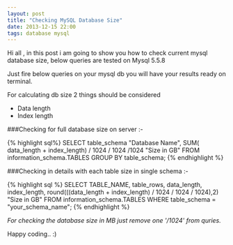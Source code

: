 ```yaml
---
layout: post
title: "Checking MySQL Database Size"
date: 2013-12-15 22:00
tags: database mysql
---
```


Hi all , in this post i am going to show you how to check current mysql database size, below queries are tested on Mysql 5.5.8

Just fire below queries on your mysql db you will have your results ready on terminal.

For calculating db size 2 things should be considered

+ Data length
+ Index length

###Checking for full database size on server :-

{% highlight sql%} 
SELECT table_schema "Database Name", SUM( data_length + index_length)
 / 1024 / 1024 /1024 "Size in GB" FROM information_schema.TABLES
 GROUP BY table_schema;
{% endhighlight %}

###Checking in details with each table size in single schema :-

{% highlight sql %}
SELECT TABLE_NAME, table_rows, data_length, index_length, 
round(((data_length + index_length) / 1024 / 1024 / 1024),2) "Size in GB"
FROM information_schema.TABLES WHERE table_schema = "your_schema_name";
{% endhighlight %}

_For checking the database size in MB just remove one '/1024' from quries._

Happy coding.. :)
